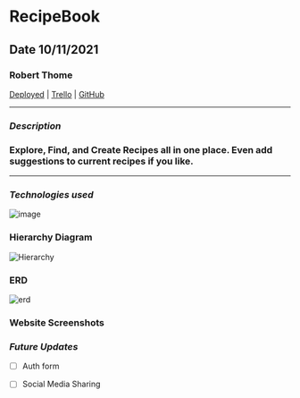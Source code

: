 # RecipeBook

## Date 10/11/2021

### Robert Thome

[Deployed]() |
[Trello](https://trello.com/b/dAJTJlv4/recipe-site) |
[GitHub](https://github.com/robertthome/RecipeBook)

***

### ***Description*** 

### Explore, Find, and Create Recipes all in one place. Even add suggestions to current recipes if you like.

***
### ***Technologies used***

![image](https://i.ytimg.com/vi/Z0vbHRxQgi8/mqdefault.jpg)

### Hierarchy Diagram

![Hierarchy](readmeAssets/Screen%20Shot%202021-10-11%20at%2012.51.58%20AM.png)

### ERD

![erd](readmeAssets/Screen%20Shot%202021-10-11%20at%2012.52.34%20AM.png)

### Website Screenshots

### ***Future Updates***

- [ ] Auth form
- [ ] Social Media Sharing
 